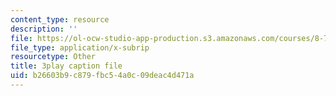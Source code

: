 ```yaml
---
content_type: resource
description: ''
file: https://ol-ocw-studio-app-production.s3.amazonaws.com/courses/8-701-introduction-to-nuclear-and-particle-physics-fall-2020/b26603b9c879fbc54a0c09deac4d471a_jC96H8qT3DQ.srt
file_type: application/x-subrip
resourcetype: Other
title: 3play caption file
uid: b26603b9-c879-fbc5-4a0c-09deac4d471a
---
```

